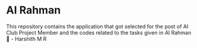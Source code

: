 # AI Rahman
This repository contains the application that got selected for the post of AI Club Project Member and the codes related to the tasks given in AI Rahman 🎵 - Harshith M R 
